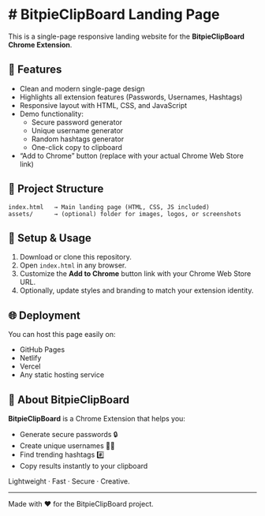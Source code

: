 # # BitpieClipBoard Landing Page

This is a single-page responsive landing website for the **BitpieClipBoard Chrome Extension**.

## 🚀 Features
- Clean and modern single-page design
- Highlights all extension features (Passwords, Usernames, Hashtags)
- Responsive layout with HTML, CSS, and JavaScript
- Demo functionality: 
  - Secure password generator
  - Unique username generator
  - Random hashtags generator
  - One-click copy to clipboard
- “Add to Chrome” button (replace with your actual Chrome Web Store link)

## 📂 Project Structure
```
index.html   → Main landing page (HTML, CSS, JS included)
assets/      → (optional) folder for images, logos, or screenshots
```

## 🔧 Setup & Usage
1. Download or clone this repository.
2. Open `index.html` in any browser.
3. Customize the **Add to Chrome** button link with your Chrome Web Store URL.
4. Optionally, update styles and branding to match your extension identity.

## 🌐 Deployment
You can host this page easily on:
- GitHub Pages
- Netlify
- Vercel
- Any static hosting service

## 🧩 About BitpieClipBoard
**BitpieClipBoard** is a Chrome Extension that helps you:
- Generate secure passwords 🔒
- Create unique usernames 🧑‍💻
- Find trending hashtags #️⃣
- Copy results instantly to your clipboard

Lightweight · Fast · Secure · Creative.

---
Made with ❤️ for the BitpieClipBoard project.
